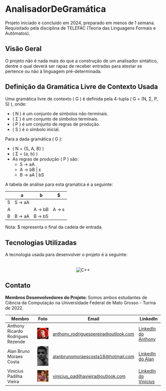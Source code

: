 # AnalisadorDeGramática

Projeto iniciado e concluído em 2024, preparado em menos de 1 semana. Requisitado pela disciplina de TELEFAC (Teoria das Linguagens Formais e Autômatos).

## Visão Geral
O projeto não é nada mais do que a construção de um analisador sintático, dentre o qual deverá ser rapaz de receber entradas para atestar se pertence ou não à linguagem pré-determinada.

## Definição da Gramática Livre de Contexto Usada

Uma gramática livre de contexto \( G \) é definida pela 4-tupla \( G = (N, Σ, P, S) \), onde:

- \( N \) é um conjunto de símbolos não-terminais.
- \( Σ \) é um conjunto de símbolos terminais.
- \( P \) é um conjunto de regras de produção.
- \( S \) é o símbolo inicial.

Para a dada gramática \( G \):

- \( N = \{S, A, B\} \)
- \( Σ = \{a, b\} \)
- As regras de produção \( P \) são:
  - S -&gt; aA
  - A -&gt; bB | ε
  - B -&gt; aA | bS

A tabela de análise para esta gramática é a seguinte:

|   | a            | b            | $   |
|---|--------------|--------------|-----|
| S | S -&gt; aA |              |     |
| A |              | A -&gt; bB | A -&gt; ε |
| B | B -&gt; aA | B -&gt; bS |     |

Nota: \$ representa o final da cadeia de entrada.


## Tecnologias Utilizadas

A tecnologia usada para desenvolver o projeto é a seguinte:

<div style="display: inline_block" align= "center"><br>
<img align="center" alt="C++" height="38" width="80" src="https://img.shields.io/badge/C++-00599C?style=for-the-badge&logo=c%2B%2B&logoColor=white">
</div>

## Contato
<strong> Membros Desenvolvedores do Projeto: </strong> Somos ambos estudantes de Ciência da Computação na Universidade Federal de Mato Grosso - Turma de 2022.

| Membro | Foto | Email | LinkedIn |
| --- | --- | --- | --- |
| Anthony Ricardo Rodrigues Rezende | <img src="./Membros/anthony.jpeg" alt="Foto do Anthony" width="100"/> | anthony_rodriguespereira@outlook.com | [LinkedIn do Anthony](https://www.linkedin.com/in/anthony-ricardo-rodrigues-rezende-486917227/) |
| Alan Bruno Moraes Costa | <img src="./Membros/alanB.jpeg" alt="Foto do Alan" width="100"/> | alanbrunomoraescosta18@hotmail.com | [LinkedIn do Alan](https://www.linkedin.com/in/alan-morais-4861322b0) |
| Vinicius Padilha Vieira | <img src="./Membros/vinicius.jpeg" alt="Foto do Vinicius" width="100"/> | vinicius_padilhavieira@outlook.com | [LinkedIn do Vinicius](https://www.linkedin.com/in/vinicius-padilha-vieira-486917227/) |

##
